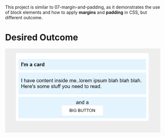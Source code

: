 This project is similar to 07-margin-and-padding, as it demonstrates the use of block elements and how to apply **margins** and **padding** in CSS, but different outcome.  

# Desired Outcome
![Desired Outcome](https://github.com/yingying1712/foundations/blob/main/08-margin-and-padding-2/desired-outcome.png?raw=true)

